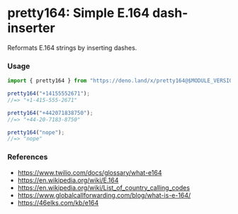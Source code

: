 # pretty164: Simple E.164 dash-inserter

Reformats E.164 strings by inserting dashes.

### Usage

```ts
import { pretty164 } from "https://deno.land/x/pretty164@$MODULE_VERSION/pretty164.ts";

pretty164("+14155552671");
//=> "+1-415-555-2671"

pretty164("+442071838750");
//=> "+44-20-7183-8750"

pretty164("nope");
//=> "nope"
```

### References

- <https://www.twilio.com/docs/glossary/what-e164>
- <https://en.wikipedia.org/wiki/E.164>
- <https://en.wikipedia.org/wiki/List_of_country_calling_codes>
- <https://www.globalcallforwarding.com/blog/what-is-e-164/>
- <https://46elks.com/kb/e164>
